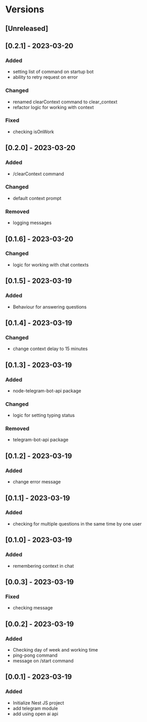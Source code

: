 # Versions

## [Unreleased]

## [0.2.1] - 2023-03-20
### Added
- setting list of command on startup bot
- ability to retry request on error
### Changed
- renamed clearContext command to clear_context
- refactor logic for working with context
### Fixed
- checking isOnWork

## [0.2.0] - 2023-03-20
### Added
- /clearContext command
### Changed
- default context prompt
### Removed
- logging messages

## [0.1.6] - 2023-03-20
### Changed
- logic for working with chat contexts

## [0.1.5] - 2023-03-19
### Added
- Behaviour for answering questions

## [0.1.4] - 2023-03-19
### Changed
- change context delay to 15 minutes

## [0.1.3] - 2023-03-19
### Added
- node-telegram-bot-api package
### Changed
- logic for setting typing status
### Removed
- telegram-bot-api package

## [0.1.2] - 2023-03-19
### Added
- change error message

## [0.1.1] - 2023-03-19
### Added
- checking for multiple questions in the same time by one user

## [0.1.0] - 2023-03-19
### Added
- remembering context in chat

## [0.0.3] - 2023-03-19
### Fixed
- checking message

## [0.0.2] - 2023-03-19
### Added
- Checking day of week and working time
- ping-pong command
- message on /start command

## [0.0.1] - 2023-03-19
### Added
- Initialize Nest JS project
- add telegram module
- add using open ai api
